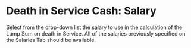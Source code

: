 # Death in Service Cash: Salary

Select from the drop-down list the salary to use in the calculation of
the Lump Sum on death in Service. All of the salaries previously
specified on the Salaries Tab should be available.
